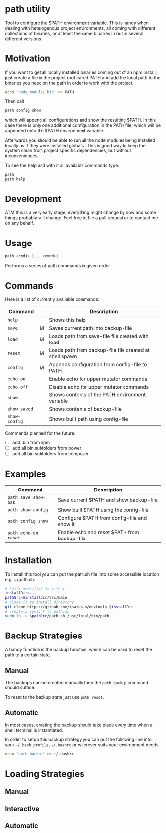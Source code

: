 # path utility

Tool to configure the \$PATH environment variable.
This is handy when dealing with heterogenous project
environments, all coming with different collections
of binaries, or at least the same binaries in but
in several different versions.

# Motivation

If you want to get all locally installed binaries coming
out of an npm install, just create a file in the project
root called PATH and add the local path to the binaries
you need on the path in order to work with the project.

```bash
echo 'node_module/.bin' >> PATH
```

Then call

```bash
path config show
```

which will append all configurations and show the resulting $PATH.
In this case there is only one additional configuration
in the PATH file, which will be appended onto the $PATH
environment variable. 

Afterwards you should be able to run all the node modules
being installed locally as if they were installed globally.
This is good way to keep the system clean from project
specific dependencies, but without inconveniences.

To see the help and with it all available commands type:
```bash
path
path help
```

# Development

ATM this is a very early stage, everything might change
by now and some things probably will change. Feel free
to file a pull request or to contact me on any behalf.

# Usage

```bash
path <cmd1> [... <cmdN>]
```

Performs a series of path commands in given order

# Commands

Here is a list of currently available commands:

| Command       |     | Description                                                    |
| ------------- | --- | -------------------------------------------------------------- |
| `help       ` |     | Shows this help                                                |
| `save       ` | M   | Saves current path into backup-file                            |
| `load       ` | M   | Loads path from save-file file created with load               |
| `reset      ` | M   | Loads path from backup-file file created at shell spawn        |
| `config     ` | M   | Appends configuration from config-file to PATH                 |
| `echo-on    ` |     | Enable echo for upper mutator commands                         |
| `echo-off   ` |     | Disable echo for upper mutator commands                        |
| `show       ` |     | Shows contents of the PATH environment variable                |
| `show-saved ` |     | Shows contents of backup-file                                  |
| `show-config` |     | Shows built path using config-file                             |

Commands planned for the future:
- [ ] add .bin from npm
- [ ] add all bin subfolders from bower
- [ ] add all bin subfolders from composer

# Examples

| Command               | Description                                        |
| --------------------- | -------------------------------------------------- |
| `path save show-bak ` | Save current \$PATH and show backup-file           |
| `path show-config   ` | Show built \$PATH using the config-file            |
| `path config show   ` | Configure \$PATH from config-file and show it      |
| `path echo-on reset ` | Enable echo and reset \$PATH from backup-file      |


# Installation

To install this tool you can put the path.sh file
into some accessible location e.g. ~/path.sh.

```bash
# fully qualified directory
installDir=...
pathSrc=$installDir/src/main
# clone it to install directory
git clone https://github.com/isaias-b/envtools $installDir
# create a symlink to path.sh
sudo ln -s $pathSrc/path.sh /usr/local/bin/path
```

# Backup Strategies
A handy function is the backup function, which
can be used to reset the path to a certain state.

## Manual
The backups can be created manually then the
`path backup` command should suffice.

To reset to the backup state just use `path reset`.

## Automatic
In most cases, creating the backup should take place
every time when a shell terminal is instantiated.

In order to setup this backup strategy you can
put the following line into your `~/.bash_profile`,
`~/.bashrc` or wherever suits your environment needs.

```bash
echo 'path backup' >> ~/.bashrc
```

# Loading Strategies
## Manual
## Interactive
## Automatic
